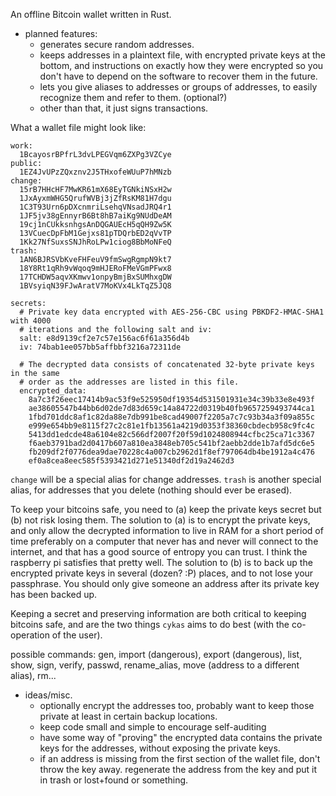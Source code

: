 An offline Bitcoin wallet written in Rust.

* planned features:
    * generates secure random addresses.
    * keeps addresses in a plaintext file, with encrypted private keys at the
      bottom, and instructions on exactly how they were encrypted so you don't
      have to depend on the software to recover them in the future.
    * lets you give aliases to addresses or groups of addresses, to easily
      recognize them and refer to them. (optional?)
    * other than that, it just signs transactions.

What a wallet file might look like:

    work:
      1BcayosrBPfrL3dvLPEGVqm6ZXPg3VZCye
    public:
      1EZ4JvUPzZQxznv2J5THxofeWUuP7hMNzb
    change:
      15rB7HHcHF7MwKR61mX68EyTGNkiNSxH2w
      1JxAyxmWHG5QrufWVBj3jZfRsKM81H7dgu
      1C3T93Urn6pDXcnmriLsehqVNsadJRQ4r1
      1JF5jv38gEnnyrB6Bt8hB7aiKg9NUdDeAM
      19cj1nCUkksnhgsAnDQGAUEcH5qQH9Zw5K
      13VCuecDpFbM1Gejxs81pTDQrbED2qVvTP
      1Kk27NfSuxsSNJhRoLPw1ciog8BbMoNFeQ
    trash:
      1AN6BJRSVbKveFHFeuV9fmSwgRgmpN9kt7
      18Y8Rt1qRh9vWqoq9mHJERoFMeVGmPFwx8
      17TCHDW5aqvXKmwv1onpyBmjBxSUMhxgDW
      1BVsyiqN39FJwAratV7MoKVx4LkTqZ5JQ8

    secrets:
      # Private key data encrypted with AES-256-CBC using PBKDF2-HMAC-SHA1 with 4000
      # iterations and the following salt and iv:
      salt: e8d9139cf2e7c57e156ac6f61a356d4b
      iv: 74bab1ee057bb5affbbf3216a72311de

      # The decrypted data consists of concatenated 32-byte private keys in the same
      # order as the addresses are listed in this file.
      encrypted_data:
        8a7c3f26eec17414b9ac53f9e525950df19354d531501931e34c39b33e8e493f
        ae38605547b44bb6d02de7d83d659c14a84722d0319b40fb9657259493744ca1
        1fbd701ddc8af1c82da88e7db991be8cad49007f2205a7c7c93b34a3f09a855c
        e999e654bb9e8115f27c2c81e1fb13561a4219d0353f38360cbdecb958c9fc4c
        5413dd1edcde48a6104e82c566df2007f20f59d1024808944cfbc25ca71c3367
        f6aeb3791bad2d0417b607a810ea3848eb705c541bf2aebb2dde1b7afd5dc6e5
        fb209df2f0776dea9dae70228c4a007cb2962d1f8ef797064db4be1912a4c476
        ef0a8cea8eec585f5393421d271e51340df2d19a2462d3

`change` will be a special alias for change addresses. `trash` is another
special alias, for addresses that you delete (nothing should ever be erased).

To keep your bitcoins safe, you need to (a) keep the private keys secret but
(b) not risk losing them. The solution to (a) is to encrypt the private keys,
and only allow the decrypted information to live in RAM for a short period of
time preferably on a computer that never has and never will connect to the
internet, and that has a good source of entropy you can trust. I think the
raspberry pi satisfies that pretty well. The solution to (b) is to back up the
encrypted private keys in several (dozen? :P) places, and to not lose your
passphrase. You should only give someone an address after its private key has
been backed up.

Keeping a secret and preserving information are both critical to keeping
bitcoins safe, and are the two things `cykas` aims to do best (with the
co-operation of the user).

possible commands: gen, import (dangerous), export (dangerous), list, show,
sign, verify, passwd, rename_alias, move (address to a different alias), rm...

* ideas/misc.
    * optionally encrypt the addresses too, probably want to keep those private
      at least in certain backup locations.
    * keep code small and simple to encourage self-auditing
    * have some way of "proving" the encrypted data contains the private keys
      for the addresses, without exposing the private keys.
    * if an address is missing from the first section of the wallet file, don't
      throw the key away. regenerate the address from the key and put it in
      trash or lost+found or something.

